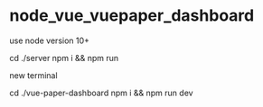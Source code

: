 # node_vue_vuepaper_dashboard

use node version 10+

cd ./server npm i && npm run

new terminal 

cd ./vue-paper-dashboard npm i && npm run dev
